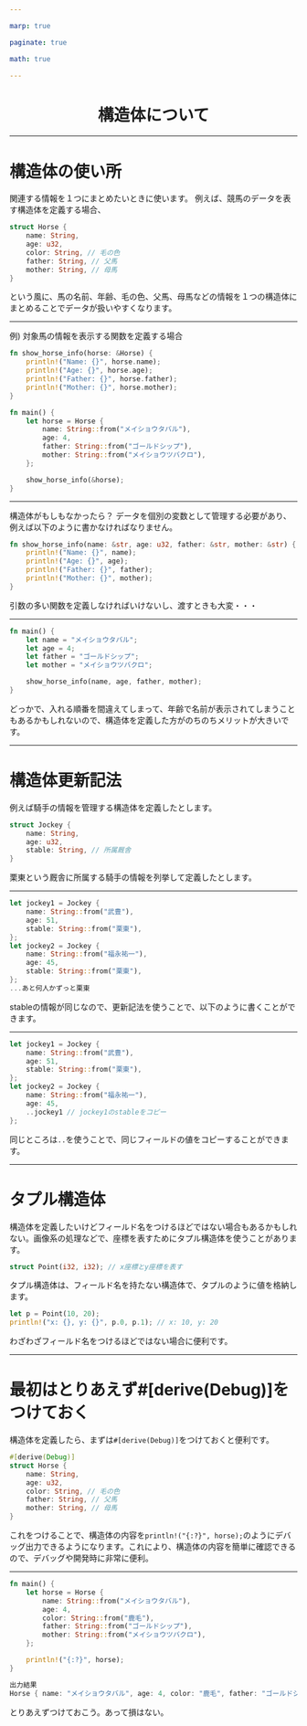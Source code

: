 ```yaml
---

marp: true

paginate: true

math: true

---
```


# <center>構造体について


---

# 構造体の使い所
関連する情報を１つにまとめたいときに使います。
例えば、競馬のデータを表す構造体を定義する場合、

```rust
struct Horse {
    name: String,
    age: u32,
    color: String, // 毛の色
    father: String, // 父馬
    mother: String, // 母馬
}
```

という風に、馬の名前、年齢、毛の色、父馬、母馬などの情報を１つの構造体にまとめることでデータが扱いやすくなります。

---
例) 対象馬の情報を表示する関数を定義する場合

```rust
fn show_horse_info(horse: &Horse) {
    println!("Name: {}", horse.name);
    println!("Age: {}", horse.age);
    println!("Father: {}", horse.father);
    println!("Mother: {}", horse.mother);
}
```

```rust
fn main() {
    let horse = Horse {
        name: String::from("メイショウタバル"),
        age: 4,
        father: String::from("ゴールドシップ"),
        mother: String::from("メイショウツバクロ"),
    };

    show_horse_info(&horse);
}
```

---

構造体がもしもなかったら？
データを個別の変数として管理する必要があり、例えば以下のように書かなければなりません。

```rust
fn show_horse_info(name: &str, age: u32, father: &str, mother: &str) {
    println!("Name: {}", name);
    println!("Age: {}", age);
    println!("Father: {}", father);
    println!("Mother: {}", mother);
}
``` 
引数の多い関数を定義しなければいけないし、渡すときも大変・・・

---

```rust
fn main() {
    let name = "メイショウタバル";
    let age = 4;
    let father = "ゴールドシップ";
    let mother = "メイショウツバクロ";

    show_horse_info(name, age, father, mother);
}
```
どっかで、入れる順番を間違えてしまって、年齢で名前が表示されてしまうこともあるかもしれないので、構造体を定義した方がのちのちメリットが大きいです。

---

# 構造体更新記法

例えば騎手の情報を管理する構造体を定義したとします。

```rust
struct Jockey {
    name: String,
    age: u32,
    stable: String, // 所属厩舎
}
```

栗東という厩舎に所属する騎手の情報を列挙して定義したとします。

---
```rust
let jockey1 = Jockey {
    name: String::from("武豊"),
    age: 51,
    stable: String::from("栗東"),
};
let jockey2 = Jockey {
    name: String::from("福永祐一"),
    age: 45,
    stable: String::from("栗東"),
};
...あと何人かずっと栗東
```
stableの情報が同じなので、更新記法を使うことで、以下のように書くことができます。

---
```rust
let jockey1 = Jockey {
    name: String::from("武豊"),
    age: 51,
    stable: String::from("栗東"),
};
let jockey2 = Jockey {
    name: String::from("福永祐一"),
    age: 45,
    ..jockey1 // jockey1のstableをコピー
};
```
同じところは`..`を使うことで、同じフィールドの値をコピーすることができます。

---

# タプル構造体
構造体を定義したいけどフィールド名をつけるほどではない場合もあるかもしれない。画像系の処理などで、座標を表すためにタプル構造体を使うことがあります。

```rust
struct Point(i32, i32); // x座標とy座標を表す
```
タプル構造体は、フィールド名を持たない構造体で、タプルのように値を格納します。

```rust
let p = Point(10, 20);
println!("x: {}, y: {}", p.0, p.1); // x: 10, y: 20
```
わざわざフィールド名をつけるほどではない場合に便利です。

---

# 最初はとりあえず#[derive(Debug)]をつけておく
構造体を定義したら、まずは`#[derive(Debug)]`をつけておくと便利です。

```rust
#[derive(Debug)]
struct Horse {
    name: String,
    age: u32,
    color: String, // 毛の色
    father: String, // 父馬
    mother: String, // 母馬
}
```
これをつけることで、構造体の内容を`println!("{:?}", horse);`のようにデバッグ出力できるようになります。これにより、構造体の内容を簡単に確認できるので、デバッグや開発時に非常に便利。

---

```rust
fn main() {
    let horse = Horse {
        name: String::from("メイショウタバル"),
        age: 4,
        color: String::from("鹿毛"),
        father: String::from("ゴールドシップ"),
        mother: String::from("メイショウツバクロ"),
    };

    println!("{:?}", horse); 
}

出力結果
Horse { name: "メイショウタバル", age: 4, color: "鹿毛", father: "ゴールドシップ", mother: "メイショウツバクロ" }
```

とりあえずつけておこう。あって損はない。